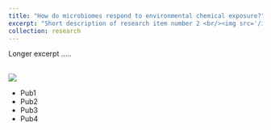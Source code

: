 ```yaml
---
title: "How do microbiomes respond to environmental chemical exposure?"
excerpt: "Short description of research item number 2 <br/><img src='/images/500x300.png'>"
collection: research
---
```


Longer excerpt .....

<br/><img src='/images/500x300.png'>

* Pub1
* Pub2
* Pub3
* Pub4